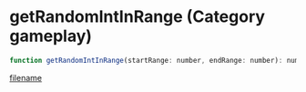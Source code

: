 # getRandomIntInRange (Category gameplay)

```js
function getRandomIntInRange(startRange: number, endRange: number): number
```

[filename](getRandomIntInRange_m.md ':include')